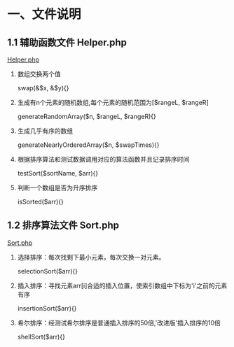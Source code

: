 一、文件说明
=============

## 1.1 辅助函数文件 Helper.php 
[Helper.php ](https://github.com/tcyfree/Data-Structures-and-Algorithms/blob/master/Helper.php)


1. 数组交换两个值

    swap(&$x, &$y){}  
    
2. 生成有n个元素的随机数组,每个元素的随机范围为[$rangeL, $rangeR]

    generateRandomArray($n, $rangeL, $rangeR){} 
    
3. 生成几乎有序的数组

    generateNearlyOrderedArray($n, $swapTimes){} 
    
4. 根据排序算法和测试数据调用对应的算法函数并且记录排序时间

    testSort($sortName, $arr){} 
    
5. 判断一个数组是否为升序排序

    isSorted($arr){} 
    
    
## 1.2 排序算法文件 Sort.php    
[Sort.php](https://github.com/tcyfree/Data-Structures-and-Algorithms/blob/master/Sort.php)

1. 选择排序：每次找剩下最小元素，每次交换一对元素。

    selectionSort($arr){} 
    
2. 插入排序：寻找元素arr[i]合适的插入位置，使索引数组中下标为'i'之前的元素有序

    insertionSort($arr){}    

3. 希尔排序：经测试希尔排序是普通插入排序的50倍,'改进版'插入排序的10倍  

    shellSort($arr){}  